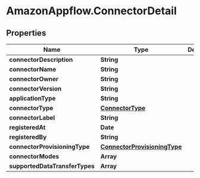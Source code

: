 # AmazonAppflow.ConnectorDetail

## Properties

Name | Type | Description | Notes
------------ | ------------- | ------------- | -------------
**connectorDescription** | **String** |  | [optional] 
**connectorName** | **String** |  | [optional] 
**connectorOwner** | **String** |  | [optional] 
**connectorVersion** | **String** |  | [optional] 
**applicationType** | **String** |  | [optional] 
**connectorType** | [**ConnectorType**](ConnectorType.md) |  | [optional] 
**connectorLabel** | **String** |  | [optional] 
**registeredAt** | **Date** |  | [optional] 
**registeredBy** | **String** |  | [optional] 
**connectorProvisioningType** | [**ConnectorProvisioningType**](ConnectorProvisioningType.md) |  | [optional] 
**connectorModes** | **Array** |  | [optional] 
**supportedDataTransferTypes** | **Array** |  | [optional] 


